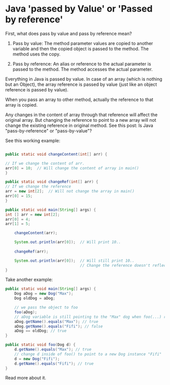 # Java 'passed by Value' or 'Passed by reference'

First, what does pass by value and pass by reference mean?

1. Pass by value:
The method parameter values are copied to another variable and then the copied object is passed to the method. The method uses the copy.

2. Pass by reference:
An alias or reference to the actual parameter is passed to the method. The method accesses the actual parameter.

Everything in Java is passed by value. In case of an array (which is nothing but an Object), the array reference is passed by value (just like an object reference is passed by value).

When you pass an array to other method, actually the reference to that array is copied.

Any changes in the content of array through that reference will affect the original array.
But changing the reference to point to a new array will not change the existing reference in original method.
See this post: Is Java "pass-by-reference" or "pass-by-value"?

See this working example:
```java

public static void changeContent(int[] arr) {

// If we change the content of arr.
arr[0] = 10;  // Will change the content of array in main()
}

public static void changeRef(int[] arr) {
// If we change the reference
arr = new int[2];  // Will not change the array in main()
arr[0] = 15;
}

public static void main(String[] args) {
int [] arr = new int[2];
arr[0] = 4;
arr[1] = 5;

    changeContent(arr);

    System.out.println(arr[0]);  // Will print 10.. 
  
    changeRef(arr);

    System.out.println(arr[0]);  // Will still print 10.. 
                                 // Change the reference doesn't reflect change here..
}
```


Take another example:
```java
public static void main(String[] args) {
    Dog aDog = new Dog("Max");
    Dog oldDog = aDog;

    // we pass the object to foo
    foo(aDog);
    // aDog variable is still pointing to the "Max" dog when foo(...) returns
    aDog.getName().equals("Max"); // true
    aDog.getName().equals("Fifi"); // false
    aDog == oldDog; // true
}

public static void foo(Dog d) {
    d.getName().equals("Max"); // true
    // change d inside of foo() to point to a new Dog instance "Fifi"
    d = new Dog("Fifi");
    d.getName().equals("Fifi"); // true
}
```


Read more about it.